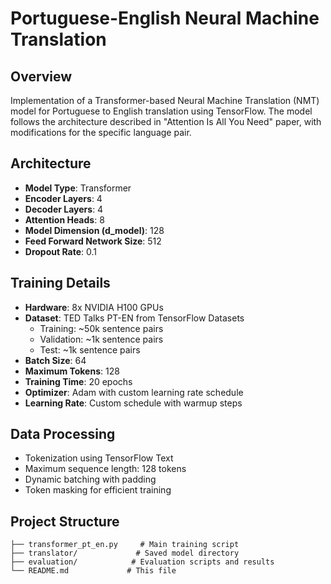 # Portuguese-English Neural Machine Translation

## Overview
Implementation of a Transformer-based Neural Machine Translation (NMT) model for Portuguese to English translation using TensorFlow. The model follows the architecture described in "Attention Is All You Need" paper, with modifications for the specific language pair.

## Architecture
- **Model Type**: Transformer
- **Encoder Layers**: 4
- **Decoder Layers**: 4
- **Attention Heads**: 8
- **Model Dimension (d_model)**: 128
- **Feed Forward Network Size**: 512
- **Dropout Rate**: 0.1

## Training Details
- **Hardware**: 8x NVIDIA H100 GPUs
- **Dataset**: TED Talks PT-EN from TensorFlow Datasets
  - Training: ~50k sentence pairs
  - Validation: ~1k sentence pairs
  - Test: ~1k sentence pairs
- **Batch Size**: 64
- **Maximum Tokens**: 128
- **Training Time**: 20 epochs
- **Optimizer**: Adam with custom learning rate schedule
- **Learning Rate**: Custom schedule with warmup steps

## Data Processing
- Tokenization using TensorFlow Text
- Maximum sequence length: 128 tokens
- Dynamic batching with padding
- Token masking for efficient training

## Project Structure
```
├── transformer_pt_en.py     # Main training script
├── translator/             # Saved model directory
├── evaluation/            # Evaluation scripts and results
└── README.md             # This file
```